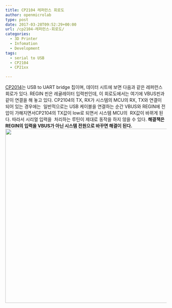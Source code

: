 ```yaml
---
title: CP2104 레퍼런스 회로도
author: openmicrolab
type: post
date: 2017-03-28T09:52:29+00:00
url: /cp2104-레퍼런스-회로도/
categories:
  - 3D Printer
  - Infomation
  - Development
tags:
  - serial to USB
  - CP2104
  - CP21xx

---
```

<a href="https://www.silabs.com/documents/public/data-sheets/cp2104.pdf" target="_blank">CP2014</a>는 USB to UART bridge 칩이며, 데이터 시트에 보면 다음과 같은 레퍼런스 회로가 있다. REGIN 핀은 레귤레이터 입력핀인데, 이 회로도에서는 여기에 VBUS핀과 같이 연결을 해 놓고 있다. CP2104의 TX, RX가 시스템의 MCU의 RX, TX와 연결이 되어 있는 경우에는  일반적으로는 USB 케이블을 연결하는 순간 VBUS와 REGIN에 전압이 가해지면서CP2104의 TX값이 low로 되면서 시스템 MCU의  RX값이 바뀌게 된다. 따라서 시리얼 입력을  처리하는 루틴이 제대로 동작을 하지 않을 수 있다. **해결책은 REGIN의 입력을 VBUS가 아닌 시스템 전원으로 바꾸면 해결이 된다.**  
<img loading="lazy" class="aligncenter wp-image-3929" src="http://res.cloudinary.com/openmicrolab/image/upload/v1490685444/cp2104_ref_rd71es.png" width="769" height="542" />